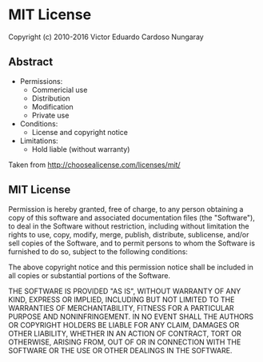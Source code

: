 # MIT License

Copyright (c) 2010-2016 Victor Eduardo Cardoso Nungaray

## Abstract
- Permissions:
	* Commericial use
	* Distribution
	* Modification
	* Private use
- Conditions:
	* License and copyright notice
- Limitations:
	* Hold liable (without warranty)

Taken from http://choosealicense.com/licenses/mit/

## MIT License

Permission is hereby granted, free of charge, to any person obtaining a copy
of this software and associated documentation files (the "Software"), to deal
in the Software without restriction, including without limitation the rights
to use, copy, modify, merge, publish, distribute, sublicense, and/or sell
copies of the Software, and to permit persons to whom the Software is
furnished to do so, subject to the following conditions:

The above copyright notice and this permission notice shall be included in all
copies or substantial portions of the Software.

THE SOFTWARE IS PROVIDED "AS IS", WITHOUT WARRANTY OF ANY KIND, EXPRESS OR
IMPLIED, INCLUDING BUT NOT LIMITED TO THE WARRANTIES OF MERCHANTABILITY,
FITNESS FOR A PARTICULAR PURPOSE AND NONINFRINGEMENT. IN NO EVENT SHALL THE
AUTHORS OR COPYRIGHT HOLDERS BE LIABLE FOR ANY CLAIM, DAMAGES OR OTHER
LIABILITY, WHETHER IN AN ACTION OF CONTRACT, TORT OR OTHERWISE, ARISING FROM,
OUT OF OR IN CONNECTION WITH THE SOFTWARE OR THE USE OR OTHER DEALINGS IN THE
SOFTWARE.